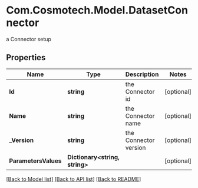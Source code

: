 # Com.Cosmotech.Model.DatasetConnector
a Connector setup

## Properties

Name | Type | Description | Notes
------------ | ------------- | ------------- | -------------
**Id** | **string** | the Connector id | [optional] 
**Name** | **string** | the Connector name | [optional] 
**_Version** | **string** | the Connector version | [optional] 
**ParametersValues** | **Dictionary&lt;string, string&gt;** |  | [optional] 

[[Back to Model list]](../README.md#documentation-for-models) [[Back to API list]](../README.md#documentation-for-api-endpoints) [[Back to README]](../README.md)

